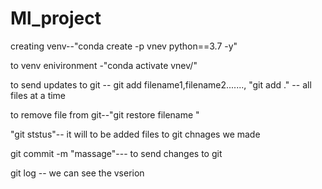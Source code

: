 # Ml_project

creating venv--"conda create -p vnev python==3.7 -y"

to venv enivironment -"conda activate vnev/"

to send updates to git -- git add filename1,filename2......., "git add ." -- all files at a time 

to remove file from git--"git restore filename "

"git ststus"-- it will to be added files to git chnages we made 

git commit -m "massage"--- to send changes to git 

git log -- we can see the vserion 





